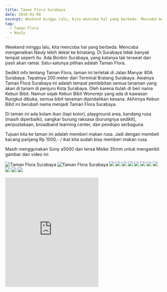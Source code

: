 ```yaml
---
title: Taman Flora Surabaya
date: 2018-02-08
excerpt: Weekend minggu lalu, kita mencoba hal yang berbeda. Mencoba mengenalkan Nauly lebih dekat ke binatang. Di Surabaya tidak banyak tempat seperti itu. Ada Bonbin Surabaya, yang katanya tak terawat dan pasti akan ramai. Satu-satunya pilihan adalah Taman Flora.
tag:
  - Taman Flora
  - Nauly
---
```


Weekend minggu lalu, kita mencoba hal yang berbeda. Mencoba mengenalkan Nauly lebih dekat ke binatang. Di Surabaya tidak banyak tempat seperti itu. Ada Bonbin Surabaya, yang katanya tak terawat dan pasti akan ramai. Satu-satunya pilihan adalah Taman Flora.

Sedikit info tentang Taman Flora, taman ini terletak di Jalan Manyar 80A Surabaya. Tepatnya 200 meter dari Terminal Bratang Surabaya. Awalnya Taman Flora Surabaya ini adalah tempat pembibitan semua tanaman yang akan di tanam di penjuru Kota Surabaya. Oleh karena itulah di beri nama Kebun Bibit. Namun sejak Kebun Bibit Wonorejo yang ada di kawasan Rungkut dibuka, semua bibit tanaman dipindahkan kesana. Akhirnya Kebun Bibit ini berubah nama menjadi Taman Flora Surabaya.

Di taman ini ada kolam ikan (tapi kotor), playground area, kandang rusa (masih diperbaiki), sangkar burung raksasa (burungnya sedikit), perpustakaan, broadband learning center, dan pendopo serbaguna.

Tujuan kita ke taman ini adalah memberi makan rusa. Jadi dengan membeli kacang panjang Rp 1000,- / ikat kita sudah bisa memberi makan rusa.

Masih menggunakan Sony a5000 dan lensa Meike 35mm untuk mengambil gambar dan video ini.

![Taman Flora Surabaya](http://tony.sanjaya.info/wp-content/uploads/2018/02/DSC00955.jpg)
![Taman Flora Surabaya](http://tony.sanjaya.info/wp-content/uploads/2018/02/DSC00967.jpg)
![](http://tony.sanjaya.info/wp-content/uploads/2018/02/DSC00996.jpg)
![](http://tony.sanjaya.info/wp-content/uploads/2018/02/DSC01016.jpg)
![](http://tony.sanjaya.info/wp-content/uploads/2018/02/DSC01025.jpg)
![](http://tony.sanjaya.info/wp-content/uploads/2018/02/DSC01059.jpg)
![](http://tony.sanjaya.info/wp-content/uploads/2018/02/DSC01068.jpg)
![](http://tony.sanjaya.info/wp-content/uploads/2018/02/DSC01071.jpg)
![](http://tony.sanjaya.info/wp-content/uploads/2018/02/DSC01099.jpg)
![](http://tony.sanjaya.info/wp-content/uploads/2018/02/DSC01111.jpg)
![](http://tony.sanjaya.info/wp-content/uploads/2018/02/DSC01114.jpg)
![](http://tony.sanjaya.info/wp-content/uploads/2018/02/DSC01116.jpg)
![](http://tony.sanjaya.info/wp-content/uploads/2018/02/DSC01120.jpg)

<div class="resp-embed">
<iframe allow="accelerometer; autoplay; encrypted-media; gyroscope; picture-in-picture" allowfullscreen="" frameborder="0" height="352" src="https://www.youtube.com/embed/kkKx9Jrog6w?feature=oembed" title="Nauly: Memberi Makan Rusa dan Bermain Odong-Odong di Taman Flora"></iframe></div>
